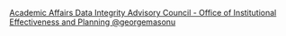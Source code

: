 [Academic Affairs Data Integrity Advisory Council - Office of Institutional Effectiveness and Planning   @georgemasonu](https://qi.tc/qi/117036)